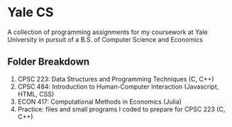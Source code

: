 # Yale CS
A collection of programming assignments for my coursework at Yale University in pursuit of a B.S. of Computer Science and Economics

## Folder Breakdown
1. CPSC 223: Data Structures and Programming Techniques (C, C++)
2. CPSC 484: Introduction to Human-Computer Interaction (Javascript, HTML, CSS)
3. ECON 417: Computational Methods in Economics (Julia)
4. Practice: files and small programs I coded to prepare for CPSC 223 (C, C++)
